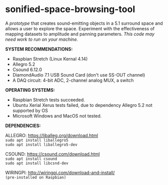 # sonified-space-browsing-tool
A *prototype* that creates sound-emitting objects in a 5.1 surround space and allows a user to explore the space. Experiment with the effectiveness of mapping datasets to amplitude and panning parameters. _This code may need work to run on your machine._

**SYSTEM RECOMMENDATIONS:**
* Raspbian Stretch (Linux Kernal 4.14)
* Allegro 5.2
* Csound 6.12.0
* DiamondAudio 7.1 USB Sound Card (don't use SS-OUT channel)
* A DAQ circuit: 4-bit ADC, 2-channel analog MUX, a switch

**OPERATING SYSTEMS:**
* Raspbian Stretch tests succeeded.
* Ubuntu Xerial Xerus tests failed, due to dependency Allegro 5.2 not supported by OS
* Microsoft Windows and MacOS not tested.

**DEPENDENCIES:**

ALLEGRO:
https://liballeg.org/download.html \
`sudo apt install liballegro5` \
`sudo apt install liballegro5-dev` 

CSOUND:
https://csound.com/download.html \
`sudo apt install csound`\
`sudo apt install libcsnd-dev` 

WIRINGPI:
http://wiringpi.com/download-and-install/ \
`(pre-installed on Raspbian)`
